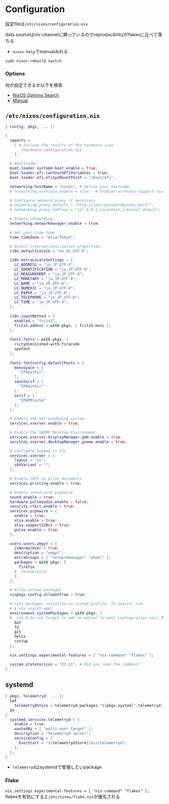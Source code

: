 # Configuration

設定fileは`/etc/nixos/configuration.nix`

data sourceはnix-channelに頼っているのでreproducibilityがflakesに比べて落ちる

* `nixos-help`でmanualみれる

`sudo nixos-rebuild switch`

### Options

何が設定できるか以下を検索

* [NixOS Options Search](https://search.nixos.org/options)
* [Manual](https://nixos.org/manual/nixos/unstable/index.html#ch-configuration)


## `/etc/nixos/configuration.nix`

```nix
{ config, pkgs, ... }:

{
  imports =
    [ # Include the results of the hardware scan.
      ./hardware-configuration.nix
    ];

  # Bootloader.
  boot.loader.systemd-boot.enable = true;
  boot.loader.efi.canTouchEfiVariables = true;
  boot.loader.efi.efiSysMountPoint = "/boot/efi";

  networking.hostName = "nixos"; # Define your hostname.
  # networking.wireless.enable = true;  # Enables wireless support via wpa_supplicant.

  # Configure network proxy if necessary
  # networking.proxy.default = "http://user:password@proxy:port/";
  # networking.proxy.noProxy = "127.0.0.1,localhost,internal.domain";

  # Enable networking
  networking.networkmanager.enable = true;

  # Set your time zone.
  time.timeZone = "Asia/Tokyo";

  # Select internationalisation properties.
  i18n.defaultLocale = "en_US.UTF-8";

  i18n.extraLocaleSettings = {
    LC_ADDRESS = "ja_JP.UTF-8";
    LC_IDENTIFICATION = "ja_JP.UTF-8";
    LC_MEASUREMENT = "ja_JP.UTF-8";
    LC_MONETARY = "ja_JP.UTF-8";
    LC_NAME = "ja_JP.UTF-8";
    LC_NUMERIC = "ja_JP.UTF-8";
    LC_PAPER = "ja_JP.UTF-8";
    LC_TELEPHONE = "ja_JP.UTF-8";
    LC_TIME = "ja_JP.UTF-8";
  };
  
  i18n.inputMethod = {
    enabled = "fcitx5";
    fcitx5.addons = with pkgs; [ fcitx5-mozc ];
  };
  
  fonts.fonts = with pkgs; [ 
    rictydiminished-with-firacode
    ipafont
  ];
  
  fonts.fontconfig.defaultFonts = {
    monospace = [
      "IPAGothic"
    ];
    sansSerif = [
      "IPAGothic"
    ];
    serif = [
      "IPAPMincho"
    ];
  };

  # Enable the X11 windowing system.
  services.xserver.enable = true;

  # Enable the GNOME Desktop Environment.
  services.xserver.displayManager.gdm.enable = true;
  services.xserver.desktopManager.gnome.enable = true;

  # Configure keymap in X11
  services.xserver = {
    layout = "us";
    xkbVariant = "";
  };

  # Enable CUPS to print documents.
  services.printing.enable = true;

  # Enable sound with pipewire.
  sound.enable = true;
  hardware.pulseaudio.enable = false;
  security.rtkit.enable = true;
  services.pipewire = {
    enable = true;
    alsa.enable = true;
    alsa.support32Bit = true;
    pulse.enable = true;
  };

  users.users.ymgyt = {
    isNormalUser = true;
    description = "ymgyt";
    extraGroups = [ "networkmanager" "wheel" ];
    packages = with pkgs; [
      firefox
    #  thunderbird
    ];
  };

  # Allow unfree packages
  nixpkgs.config.allowUnfree = true;

  # List packages installed in system profile. To search, run:
  # $ nix search wget
  environment.systemPackages = with pkgs; [
  #  vim # Do not forget to add an editor to edit configuration.nix! The Nano editor is also installed by default.
    bat
    fd
    git
    helix
    rustup
  ];
  
  nix.settings.experimental-features = [ "nix-command" "flakes" ];

  system.stateVersion = "22.11"; # Did you read the comment?
}
```

## systemd

```nix
{ pkgs, telemetryd, ... }: 
  let
    telemetrydStore = telemetryd.packages."${pkgs.system}".telemetryd;
  in
{
  systemd.services.telemetryd = {
    enable = true;
    wantedBy = [ "multi-user.target" ];
    description = "Telemetryd server";
    serviceConfig = {
      ExecStart = "${telemetrydStore}/bin/telemetryd";
    };
  };
}
```

* `telemetryd`はsystemdで管理したいpackage

### Flake

`nix.settings.experimental-features = [ "nix-command" "flakes" ];`  
flakesを有効にすると`/etc/nixos/flake.nix`が優先される

